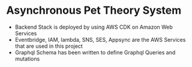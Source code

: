 # Asynchronous Pet Theory System

- Backend Stack is deployed by using AWS CDK on Amazon Web Services 
- Eventbridge, IAM, lambda, SNS, SES, Appsync  are the AWS Services that are used in this project
- Graphql Schema has been written to define Graphql Queries and mutations
 
